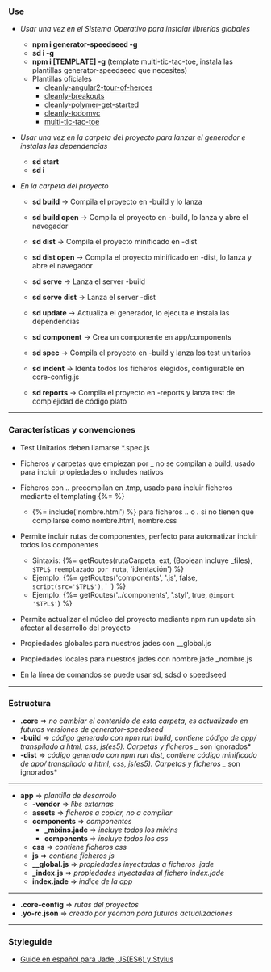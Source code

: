 ### Use
- *Usar una vez en el Sistema Operativo para instalar librerías globales*
    - **npm i generator-speedseed -g**
    - **sd i -g**
    - **npm i [TEMPLATE] -g** (template multi-tic-tac-toe, instala las plantillas generator-speedseed que necesites)
    - Plantillas oficiales
        - [cleanly-angular2-tour-of-heroes](https://www.npmjs.com/package/generator-speedseed-cleanly-angular2-tour-of-heroes)
        - [cleanly-breakouts](https://www.npmjs.com/package/generator-speedseed-cleanly-breakouts)
        - [cleanly-polymer-get-started](https://www.npmjs.com/package/generator-speedseed-cleanly-polymer-get-started)
        - [cleanly-todomvc](https://www.npmjs.com/package/generator-speedseed-cleanly-todomvc)
        - [multi-tic-tac-toe](https://www.npmjs.com/package/generator-speedseed-multi-tic-tac-toe)

- *Usar una vez en la carpeta del proyecto para lanzar el generador e instalas las dependencias*
    - **sd start**
    - **sd i**

- *En la carpeta del proyecto*
    - **sd build** -> Compila el proyecto en -build y lo lanza
    - **sd build open** -> Compila el proyecto en -build, lo lanza y abre el navegador

    - **sd dist** -> Compila el proyecto minificado en -dist
    - **sd dist open** -> Compila el proyecto minificado en -dist, lo lanza y abre el navegador

    - **sd serve** -> Lanza el server -build
    - **sd serve dist** -> Lanza el server -dist

    - **sd update** -> Actualiza el generador, lo ejecuta e instala las dependencias

    - **sd component** -> Crea un componente en app/components

    - **sd spec** -> Compila el proyecto en -build y lanza los test unitarios

    - **sd indent** -> Identa todos los ficheros elegidos, configurable en core-config.js

    - **sd reports** -> Compila el proyecto en -reports y lanza test de complejidad de código plato

---

### Características y convenciones
- Test Unitarios deben llamarse *.spec.js
- Ficheros y carpetas que empiezan por _ no se compilan a build, usado para incluir propiedades o includes nativos
- Ficheros con .*.* precompilan en .tmp, usado para incluir ficheros mediante el templating {%= %}
    - {%= include('nombre.html') %} para ficheros .*.* o *.* si no tienen que compilarse como nombre.html, nombre.css

- Permite incluir rutas de componentes, perfecto para automatizar incluir todos los componentes
    - Sintaxis: {%= getRoutes(rutaCarpeta, ext, (Boolean incluye _files), `$TPL$ reemplazado por ruta`, 'identación') %}
    - Ejemplo: {%= getRoutes('components', '.js', false, `script(src='$TPL$')`, '            ') %}
    - Ejemplo: {%= getRoutes('../components', '.styl', true, `@import '$TPL$'`) %}

- Permite actualizar el núcleo del proyecto mediante npm run update sin afectar al desarrollo del proyecto
- Propiedades globales para nuestros jades con __global.js
- Propiedades locales para nuestros jades con nombre.jade _nombre.js
- En la línea de comandos se puede usar sd, sdsd o speedseed

---

### Estructura
- **.core** => *no cambiar el contenido de esta carpeta, es actualizado en futuras versiones de generator-speedseed*
- **-build** => *código generado con npm run build, contiene código de app/ transpilado a html, css, js(es5). Carpetas y ficheros _* son ignorados*
- **-dist** => *código generado con npm run dist, contiene código minificado de app/ transpilado a html, css, js(es5). Carpetas y ficheros _* son ignorados*

---

- **app** => *plantilla de desarrollo*
    - **-vendor** => *libs externas*
    - **assets** => *ficheros a copiar, no a compilar*
    - **components** => *componentes*
        - **_mixins.jade** => *incluye todos los mixins*
        - **components** => *incluye todos los css*
    - **css** => *contiene ficheros css*
    - **js** => *contiene ficheros js*
    - **__global.js** => *propiedades inyectadas a ficheros .jade*
    - **_index.js** => *propiedades inyectadas al fichero index.jade*
    - **index.jade** => *indice de la app*

---

- **.core-config** => *rutas del proyectos*
- **.yo-rc.json** => *creado por yeoman para futuras actualizaciones*

---

### Styleguide
- [Guide en español para Jade, JS(ES6) y Stylus](https://github.com/ifedu/cleanly-styleguide)